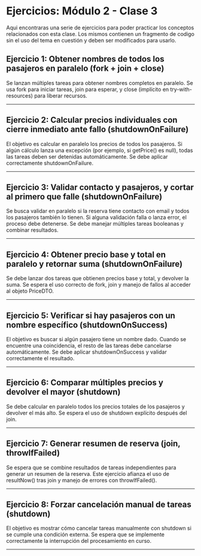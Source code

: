 # Ejercicios: Módulo 2 - Clase 3

Aqui encontraras una serie de ejercicios para poder practicar los conceptos relacionados con esta clase. Los mismos contienen un fragmento de codigo sin el uso del tema en cuestión y deben ser modificados para usarlo.


## **Ejercicio 1: Obtener nombres de todos los pasajeros en paralelo (fork + join + close)**
Se lanzan múltiples tareas para obtener nombres completos en paralelo. Se usa fork para iniciar tareas, join para esperar, y close (implícito en try-with-resources) para liberar recursos.

---

## **Ejercicio 2: Calcular precios individuales con cierre inmediato ante fallo (shutdownOnFailure)**
El objetivo es calcular en paralelo los precios de todos los pasajeros. Si algún cálculo lanza una excepción (por ejemplo, si getPrice() es null), todas las tareas deben ser detenidas automáticamente. Se debe aplicar correctamente shutdownOnFailure.

---


## **Ejercicio 3: Validar contacto y pasajeros, y cortar al primero que falle (shutdownOnFailure)**
Se busca validar en paralelo si la reserva tiene contacto con email y todos los pasajeros también lo tienen. Si alguna validación falla o lanza error, el proceso debe detenerse. Se debe manejar múltiples tareas booleanas y combinar resultados.

---


## **Ejercicio 4: Obtener precio base y total en paralelo y retornar suma (shutdownOnFailure)**
Se debe lanzar dos tareas que obtienen precios base y total, y devolver la suma. Se espera el uso correcto de fork, join y manejo de fallos al acceder al objeto PriceDTO.

---


## **Ejercicio 5: Verificar si hay pasajeros con un nombre específico (shutdownOnSuccess)**
El objetivo es buscar si algún pasajero tiene un nombre dado. Cuando se encuentre una coincidencia, el resto de las tareas debe cancelarse automáticamente. Se debe aplicar shutdownOnSuccess y validar correctamente el resultado.

---


## **Ejercicio 6: Comparar múltiples precios y devolver el mayor (shutdown)**
Se debe calcular en paralelo todos los precios totales de los pasajeros y devolver el más alto. Se espera el uso de shutdown explícito después del join.

---


## **Ejercicio 7: Generar resumen de reserva (join, throwIfFailed)**
Se espera que se combine resultados de tareas independientes para generar un resumen de la reserva. Este ejercicio afianza el uso de resultNow() tras join y manejo de errores con throwIfFailed().

---

## **Ejercicio 8: Forzar cancelación manual de tareas (shutdown)**
El objetivo es mostrar cómo cancelar tareas manualmente con shutdown si se cumple una condición externa. Se espera que se implemente correctamente la interrupción del procesamiento en curso.

---